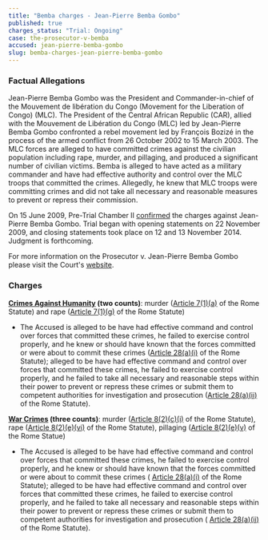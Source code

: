 ```yaml
---
title: "Bemba charges - Jean-Pierre Bemba Gombo"
published: true
charges_status: "Trial: Ongoing"
case: the-prosecutor-v-bemba
accused: jean-pierre-bemba-gombo
slug: bemba-charges-jean-pierre-bemba-gombo
---
```


### Factual Allegations

Jean-Pierre Bemba Gombo was the President and Commander-in-chief of the Mouvement de libération du Congo (Movement for the Liberation of Congo) (MLC). The President of the Central African Republic (CAR), allied with the Mouvement de Libération du Congo (MLC) led by Jean-Pierre Bemba Gombo confronted a rebel movement led by François Bozizé in the process of the armed conflict from 26 October 2002 to 15 March 2003. The MLC forces are alleged to have committed crimes against the civilian population including rape, murder, and pillaging, and produced a significant number of civilian victims. Bemba is alleged to have acted as a military commander and have had effective authority and control over the MLC troops that committed the crimes. Allegedly, he knew that MLC troops were committing crimes and did not take all necessary and reasonable measures to prevent or repress their commission.

On 15 June 2009, Pre-Trial Chamber II [confirmed](https://www.icc-cpi.int/iccdocs/doc/doc699541.pdf) the charges against Jean-Pierre Bemba Gombo. Trial began with opening statements on 22 November 2009, and closing statements took place on 12 and 13 November 2014. Judgment is forthcoming.

For more information on the Prosecutor v. Jean-Pierre Bemba Gombo please visit the Court's [website](https://www.icc-cpi.int/en_menus/icc/situations%20and%20cases/situations/situation%20icc%200105/related%20cases/icc%200105%200108/Pages/case%20the%20prosecutor%20v%20jean-pierre%20bemba%20gombo.aspx).

### Charges

**[Crimes Against Humanity](http://www.casematrixnetwork.org/case-m/klamberg-commentary/rome-statute/#c1171) (two counts)**: murder ([Article 7(1)(a)](http://www.casematrixnetwork.org/cmn-knowledge-hub/klamberg-commentary/elements-of-crime/#c2286) of the Rome Statute) and rape ([Article 7(1)(g)](http://www.casematrixnetwork.org/cmn-knowledge-hub/klamberg-commentary/elements-of-crime/#c2292) of the Rome Statute)

*   The Accused is alleged to be have had effective command and control over forces that committed these crimes, he failed to exercise control properly, and he knew or should have known that the forces committed or were about to commit these crimes ([Article 28(a)(i)](http://www.casematrixnetwork.org/case-m/klamberg-commentary/rome-statute/#c1201) of the Rome Statute); alleged to be have had effective command and control over forces that committed these crimes, he failed to exercise control properly, and he failed to take all necessary and reasonable steps within their power to prevent or repress these crimes or submit them to competent authorities for investigation and prosecution ([Article 28(a)(ii)](http://www.casematrixnetwork.org/case-m/klamberg-commentary/rome-statute/#c1201) of the Rome Statute).

**[War Crimes](http://www.casematrixnetwork.org/case-m/klamberg-commentary/rome-statute/#c1172) (three counts)**: murder ([Article 8(2)(c)(i)](http://www.casematrixnetwork.org/cmn-knowledge-hub/klamberg-commentary/elements-of-crime/#c2359) of the Rome Statute), rape ([Article 8(2)(e)(vi)](http://www.casematrixnetwork.org/cmn-knowledge-hub/klamberg-commentary/elements-of-crime/#c2372) of the Rome Statute), pillaging ([Article 8(2)(e)(v)](http://www.casematrixnetwork.org/cmn-knowledge-hub/klamberg-commentary/elements-of-crime/#c2371) of the Rome Statue)

*   The Accused is alleged to be have had effective command and control over forces that committed these crimes, he failed to exercise control properly, and he knew or should have known that the forces committed or were about to commit these crimes ( [Article 28(a)(i)](http://www.casematrixnetwork.org/case-m/klamberg-commentary/rome-statute/#c1201) of the Rome Statute); alleged to be have had effective command and control over forces that committed these crimes, he failed to exercise control properly, and he failed to take all necessary and reasonable steps within their power to prevent or repress these crimes or submit them to competent authorities for investigation and prosecution ( [Article 28(a)(ii)](http://www.casematrixnetwork.org/case-m/klamberg-commentary/rome-statute/#c1201) of the Rome Statute).

